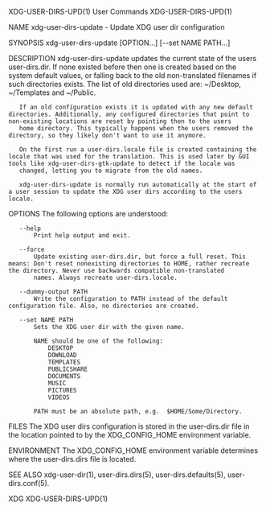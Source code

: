 XDG-USER-DIRS-UPD(1)                                                                            User Commands                                                                            XDG-USER-DIRS-UPD(1)

NAME
       xdg-user-dirs-update - Update XDG user dir configuration

SYNOPSIS
       xdg-user-dirs-update [OPTION...] [--set NAME PATH...]

DESCRIPTION
       xdg-user-dirs-update updates the current state of the users user-dirs.dir. If none existed before then one is created based on the system default values, or falling back to the old non-translated
       filenames if such directories exists. The list of old directories used are: ~/Desktop, ~/Templates and ~/Public.

       If an old configuration exists it is updated with any new default directories. Additionally, any configured directories that point to non-existing locations are reset by pointing then to the users
       home directory. This typically happens when the users removed the directory, so they likely don't want to use it anymore.

       On the first run a user-dirs.locale file is created containing the locale that was used for the translation. This is used later by GUI tools like xdg-user-dirs-gtk-update to detect if the locale was
       changed, letting you to migrate from the old names.

       xdg-user-dirs-update is normally run automatically at the start of a user session to update the XDG user dirs according to the users locale.

OPTIONS
       The following options are understood:

       --help
           Print help output and exit.

       --force
           Update existing user-dirs.dir, but force a full reset. This means: Don't reset nonexisting directories to HOME, rather recreate the directory. Never use backwards compatible non-translated
           names. Always recreate user-dirs.locale.

       --dummy-output PATH
           Write the configuration to PATH instead of the default configuration file. Also, no directories are created.

       --set NAME PATH
           Sets the XDG user dir with the given name.

           NAME should be one of the following:
               DESKTOP
               DOWNLOAD
               TEMPLATES
               PUBLICSHARE
               DOCUMENTS
               MUSIC
               PICTURES
               VIDEOS

           PATH must be an absolute path, e.g.  $HOME/Some/Directory.

FILES
       The XDG user dirs configuration is stored in the user-dirs.dir file in the location pointed to by the XDG_CONFIG_HOME environment variable.

ENVIRONMENT
       The XDG_CONFIG_HOME environment variable determines where the user-dirs.dirs file is located.

SEE ALSO
       xdg-user-dir(1), user-dirs.dirs(5), user-dirs.defaults(5), user-dirs.conf(5).

XDG                                                                                                                                                                                      XDG-USER-DIRS-UPD(1)
